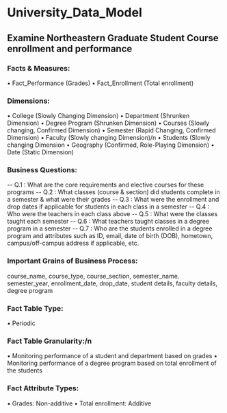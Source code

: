 # University_Data_Model

## Examine Northeastern Graduate Student Course enrollment and performance

### Facts & Measures:
  • Fact_Performance (Grades)
  • Fact_Enrollment (Total enrollment)

### Dimensions:
  • College (Slowly Changing Dimension)
  • Department (Shrunken Dimension)
  • Degree Program (Shrunken Dimension)
  • Courses (Slowly changing, Confirmed Dimension)
  • Semester (Rapid Changing, Confirmed Dimension)
  • Faculty (Slowly changing Dimension)/n
  • Students (Slowly changing Dimension
  • Geography (Confirmed, Role-Playing Dimension)
  • Date (Static Dimension)

### Business Questions:
  -- Q.1 : What are the core requirements and elective courses for these programs
  -- Q.2 : What classes (course & section) did students complete in a semester & what were their grades
  -- Q.3 : What were the enrollment and drop dates if applicable for students in each class in a semester
  -- Q.4 : Who were the teachers in each class above
  -- Q.5 : What were the classes taught each semester
  -- Q.6 : What teachers taught classes in a degree program in a semester
  -- Q.7 : Who are the students enrolled in a degree program and attributes  such as ID, email, date of birth (DOB), hometown, campus/off-campus address if applicable, etc.

### Important Grains of Business Process:
  course_name, course_type, course_section, semester_name. semester_year, enrollment_date, drop_date, student details, faculty details, degree program

### Fact Table Type:
  • Periodic

### Fact Table Granularity:/n
  • Monitoring performance of a student and department based on grades
  • Monitoring performance of a degree program based on total enrollment of the students

### Fact Attribute Types:
  • Grades: Non-additive
  • Total enrollment: Additive
